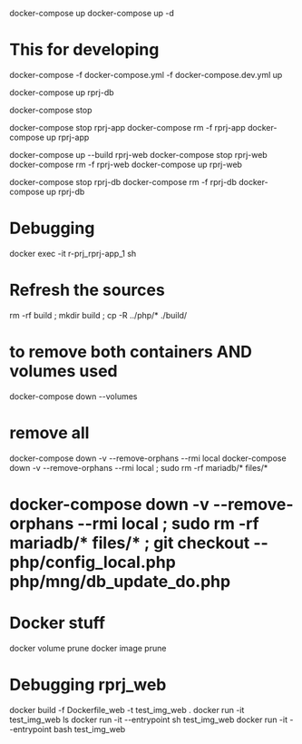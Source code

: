 
docker-compose up
docker-compose up -d

# This for developing
docker-compose -f docker-compose.yml -f docker-compose.dev.yml up

docker-compose up rprj-db

docker-compose stop

docker-compose stop rprj-app
docker-compose rm -f rprj-app
docker-compose up rprj-app

docker-compose up --build rprj-web
docker-compose stop rprj-web
docker-compose rm -f rprj-web
docker-compose up rprj-web


docker-compose stop rprj-db
docker-compose rm -f rprj-db
docker-compose up rprj-db

# Debugging

docker exec -it r-prj_rprj-app_1 sh


# Refresh the sources
rm -rf build ; mkdir build ; cp -R ../php/* ./build/

# to remove both containers AND volumes used
docker-compose down --volumes
# remove all
docker-compose down -v --remove-orphans --rmi local
docker-compose down -v --remove-orphans --rmi local ; sudo rm -rf mariadb/* files/*
# docker-compose down -v --remove-orphans --rmi local ; sudo rm -rf mariadb/* files/* ; git checkout -- php/config_local.php php/mng/db_update_do.php


# Docker stuff
docker volume prune
docker image prune



# Debugging rprj_web

docker build -f Dockerfile_web -t test_img_web .
docker run -it test_img_web ls
docker run -it --entrypoint sh test_img_web
docker run -it --entrypoint bash test_img_web

